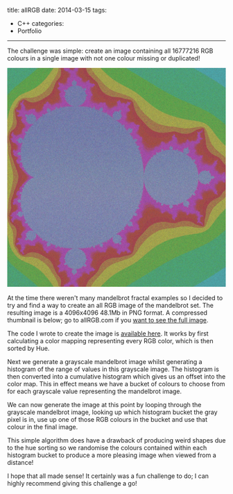 title: allRGB
date: 2014-03-15
tags:
- C++
categories:
- Portfolio
---

The challenge was simple: create an image containing all 16777216 RGB colours in a single image with not one colour missing or duplicated!

![Rainbow Fractal](/2014/03/15/allRGB/rainbowfractal.jpg)

At the time there weren't many mandelbrot fractal examples so I decided to try and find a way to create an all RGB image of the mandelbrot set. The resulting image is a 4096x4096 48.1Mb in PNG format. A compressed thumbnail is below; go to allRGB.com if you [want to see the full image](http://allrgb.com/rainbow-fractal).

The code I wrote to create the image is [available here](https://gist.github.com/zanders3/9a690443bc4b22340e00). It works by first calculating a color mapping representing every RGB color, which is then sorted by Hue.

Next we generate a grayscale mandelbrot image whilst generating a histogram of the range of values in this grayscale image. The histogram is then converted into a cumulative histogram which gives us an offset into the color map. This in effect means we have a bucket of colours to choose from for each grayscale value representing the mandelbrot image.

We can now generate the image at this point by looping through the grayscale mandelbrot image, looking up which histogram bucket the gray pixel is in, use up one of those RGB colours in the bucket and use that colour in the final image.

This simple algorithm does have a drawback of producing weird shapes due to the hue sorting so we randomise the colours contained within each histogram bucket to produce a more pleasing image when viewed from a distance!

I hope that all made sense! It certainly was a fun challenge to do; I can highly recommend giving this challenge a go!

